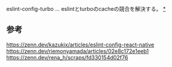 eslint-config-turbo ... eslintとturboのcacheの競合を解決する。 [*](https://zenn.dev/okunokentaro/scraps/c154730ced793e)

## 参考
https://zenn.dev/kazukix/articles/eslint-config-react-native
https://zenn.dev/riemonyamada/articles/02e8c172e1eeb1
https://zenn.dev/rena_h/scraps/fd330154d02f76